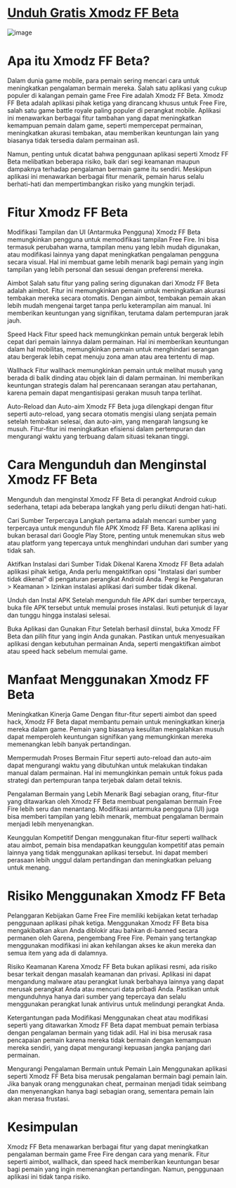 # [Unduh Gratis Xmodz FF Beta](https://bom.so/OGiQNb)

![image](https://github.com/user-attachments/assets/6d4877f7-be5f-43e4-937a-db7b5e658c3a)

# Apa itu Xmodz FF Beta?

Dalam dunia game mobile, para pemain sering mencari cara untuk meningkatkan pengalaman bermain mereka. Salah satu aplikasi yang cukup populer di kalangan pemain game Free Fire adalah Xmodz FF Beta. Xmodz FF Beta adalah aplikasi pihak ketiga yang dirancang khusus untuk Free Fire, salah satu game battle royale paling populer di perangkat mobile. Aplikasi ini menawarkan berbagai fitur tambahan yang dapat meningkatkan kemampuan pemain dalam game, seperti mempercepat permainan, meningkatkan akurasi tembakan, atau memberikan keuntungan lain yang biasanya tidak tersedia dalam permainan asli.

Namun, penting untuk dicatat bahwa penggunaan aplikasi seperti Xmodz FF Beta melibatkan beberapa risiko, baik dari segi keamanan maupun dampaknya terhadap pengalaman bermain game itu sendiri. Meskipun aplikasi ini menawarkan berbagai fitur menarik, pemain harus selalu berhati-hati dan mempertimbangkan risiko yang mungkin terjadi.

# Fitur Xmodz FF Beta

Modifikasi Tampilan dan UI (Antarmuka Pengguna)
Xmodz FF Beta memungkinkan pengguna untuk memodifikasi tampilan Free Fire. Ini bisa termasuk perubahan warna, tampilan menu yang lebih mudah digunakan, atau modifikasi lainnya yang dapat meningkatkan pengalaman pengguna secara visual. Hal ini membuat game lebih menarik bagi pemain yang ingin tampilan yang lebih personal dan sesuai dengan preferensi mereka.

Aimbot
Salah satu fitur yang paling sering digunakan dari Xmodz FF Beta adalah aimbot. Fitur ini memungkinkan pemain untuk meningkatkan akurasi tembakan mereka secara otomatis. Dengan aimbot, tembakan pemain akan lebih mudah mengenai target tanpa perlu keterampilan aim manual. Ini memberikan keuntungan yang signifikan, terutama dalam pertempuran jarak jauh.

Speed Hack
Fitur speed hack memungkinkan pemain untuk bergerak lebih cepat dari pemain lainnya dalam permainan. Hal ini memberikan keuntungan dalam hal mobilitas, memungkinkan pemain untuk menghindari serangan atau bergerak lebih cepat menuju zona aman atau area tertentu di map.

Wallhack
Fitur wallhack memungkinkan pemain untuk melihat musuh yang berada di balik dinding atau objek lain di dalam permainan. Ini memberikan keuntungan strategis dalam hal perencanaan serangan atau pertahanan, karena pemain dapat mengantisipasi gerakan musuh tanpa terlihat.

Auto-Reload dan Auto-aim
Xmodz FF Beta juga dilengkapi dengan fitur seperti auto-reload, yang secara otomatis mengisi ulang senjata pemain setelah tembakan selesai, dan auto-aim, yang mengarah langsung ke musuh. Fitur-fitur ini meningkatkan efisiensi dalam pertempuran dan mengurangi waktu yang terbuang dalam situasi tekanan tinggi.

# Cara Mengunduh dan Menginstal Xmodz FF Beta

Mengunduh dan menginstal Xmodz FF Beta di perangkat Android cukup sederhana, tetapi ada beberapa langkah yang perlu diikuti dengan hati-hati.

Cari Sumber Terpercaya
Langkah pertama adalah mencari sumber yang terpercaya untuk mengunduh file APK Xmodz FF Beta. Karena aplikasi ini bukan berasal dari Google Play Store, penting untuk menemukan situs web atau platform yang tepercaya untuk menghindari unduhan dari sumber yang tidak sah.

Aktifkan Instalasi dari Sumber Tidak Dikenal
Karena Xmodz FF Beta adalah aplikasi pihak ketiga, Anda perlu mengaktifkan opsi "Instalasi dari sumber tidak dikenal" di pengaturan perangkat Android Anda. Pergi ke Pengaturan > Keamanan > Izinkan instalasi aplikasi dari sumber tidak dikenal.

Unduh dan Instal APK
Setelah mengunduh file APK dari sumber terpercaya, buka file APK tersebut untuk memulai proses instalasi. Ikuti petunjuk di layar dan tunggu hingga instalasi selesai.

Buka Aplikasi dan Gunakan Fitur
Setelah berhasil diinstal, buka Xmodz FF Beta dan pilih fitur yang ingin Anda gunakan. Pastikan untuk menyesuaikan aplikasi dengan kebutuhan permainan Anda, seperti mengaktifkan aimbot atau speed hack sebelum memulai game.

# Manfaat Menggunakan Xmodz FF Beta

Meningkatkan Kinerja Game
Dengan fitur-fitur seperti aimbot dan speed hack, Xmodz FF Beta dapat membantu pemain untuk meningkatkan kinerja mereka dalam game. Pemain yang biasanya kesulitan mengalahkan musuh dapat memperoleh keuntungan signifikan yang memungkinkan mereka memenangkan lebih banyak pertandingan.

Mempermudah Proses Bermain
Fitur seperti auto-reload dan auto-aim dapat mengurangi waktu yang dibutuhkan untuk melakukan tindakan manual dalam permainan. Hal ini memungkinkan pemain untuk fokus pada strategi dan pertempuran tanpa terjebak dalam detail teknis.

Pengalaman Bermain yang Lebih Menarik
Bagi sebagian orang, fitur-fitur yang ditawarkan oleh Xmodz FF Beta membuat pengalaman bermain Free Fire lebih seru dan menantang. Modifikasi antarmuka pengguna (UI) juga bisa memberi tampilan yang lebih menarik, membuat pengalaman bermain menjadi lebih menyenangkan.

Keunggulan Kompetitif
Dengan menggunakan fitur-fitur seperti wallhack atau aimbot, pemain bisa mendapatkan keunggulan kompetitif atas pemain lainnya yang tidak menggunakan aplikasi tersebut. Ini dapat memberi perasaan lebih unggul dalam pertandingan dan meningkatkan peluang untuk menang.

# Risiko Menggunakan Xmodz FF Beta

Pelanggaran Kebijakan Game
Free Fire memiliki kebijakan ketat terhadap penggunaan aplikasi pihak ketiga. Menggunakan Xmodz FF Beta bisa mengakibatkan akun Anda diblokir atau bahkan di-banned secara permanen oleh Garena, pengembang Free Fire. Pemain yang tertangkap menggunakan modifikasi ini akan kehilangan akses ke akun mereka dan semua item yang ada di dalamnya.

Risiko Keamanan
Karena Xmodz FF Beta bukan aplikasi resmi, ada risiko besar terkait dengan masalah keamanan dan privasi. Aplikasi ini dapat mengandung malware atau perangkat lunak berbahaya lainnya yang dapat merusak perangkat Anda atau mencuri data pribadi Anda. Pastikan untuk mengunduhnya hanya dari sumber yang tepercaya dan selalu menggunakan perangkat lunak antivirus untuk melindungi perangkat Anda.

Ketergantungan pada Modifikasi
Menggunakan cheat atau modifikasi seperti yang ditawarkan Xmodz FF Beta dapat membuat pemain terbiasa dengan pengalaman bermain yang tidak adil. Hal ini bisa merusak rasa pencapaian pemain karena mereka tidak bermain dengan kemampuan mereka sendiri, yang dapat mengurangi kepuasan jangka panjang dari permainan.

Mengurangi Pengalaman Bermain untuk Pemain Lain
Menggunakan aplikasi seperti Xmodz FF Beta bisa merusak pengalaman bermain bagi pemain lain. Jika banyak orang menggunakan cheat, permainan menjadi tidak seimbang dan menyenangkan hanya bagi sebagian orang, sementara pemain lain akan merasa frustasi.

# Kesimpulan

Xmodz FF Beta menawarkan berbagai fitur yang dapat meningkatkan pengalaman bermain game Free Fire dengan cara yang menarik. Fitur seperti aimbot, wallhack, dan speed hack memberikan keuntungan besar bagi pemain yang ingin memenangkan pertandingan. Namun, penggunaan aplikasi ini tidak tanpa risiko. 
